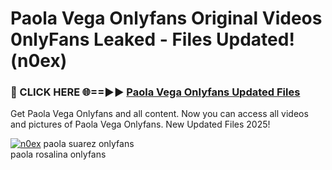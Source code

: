 # Paola Vega Onlyfans Original Videos 0nlyFans Leaked - Files Updated! (n0ex)

<h3>🔴 CLICK HERE 🌐==►► <a href="https://tinyurl.com/x26r9saj" rel="nofollow">Paola Vega Onlyfans Updated Files</a></h3>

Get Paola Vega Onlyfans and all content. Now you can access all videos and pictures of Paola Vega Onlyfans. New Updated Files 2025!

[![n0ex](https://i.imgur.com/LkgZPqh.gif)](https://tinyurl.com/x26r9saj)
paola suarez onlyfans<br>
paola rosalina onlyfans